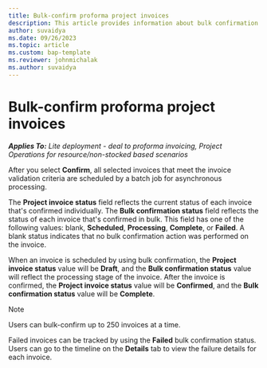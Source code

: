 ```yaml
---
title: Bulk-confirm proforma project invoices
description: This article provides information about bulk confirmation of proforma project-based invoices.
author: suvaidya
ms.date: 09/26/2023
ms.topic: article
ms.custom: bap-template
ms.reviewer: johnmichalak
ms.author: suvaidya
---
```


# Bulk-confirm proforma project invoices

_**Applies To:** Lite deployment - deal to proforma invoicing, Project Operations for resource/non-stocked based scenarios_

After you select **Confirm**, all selected invoices that meet the invoice validation criteria are scheduled by a batch job for asynchronous processing.

The **Project invoice status** field reflects the current status of each invoice that's confirmed individually. The **Bulk confirmation status** field reflects the status of each invoice that's confirmed in bulk. This field has one of the following values: blank, **Scheduled**, **Processing**, **Complete**, or **Failed**. A blank status indicates that no bulk confirmation action was performed on the invoice.

When an invoice is scheduled by using bulk confirmation, the **Project invoice status** value will be **Draft**, and the **Bulk confirmation status** value will reflect the processing stage of the invoice. After the invoice is confirmed, the **Project invoice status** value will be **Confirmed**, and the **Bulk confirmation status** value will be **Complete**.

> [!NOTE]
> Users can bulk-confirm up to 250 invoices at a time.
>
> Failed invoices can be tracked by using the **Failed** bulk confirmation status. Users can go to the timeline on the **Details** tab to view the failure details for each invoice.
